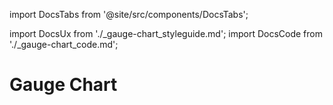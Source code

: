 import DocsTabs from '@site/src/components/DocsTabs';

import DocsUx from './\_gauge-chart_styleguide.md';
import DocsCode from './\_gauge-chart_code.md';

# Gauge Chart

<DocsTabs styleguide={DocsUx} code={DocsCode} />
